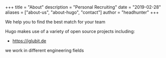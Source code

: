 +++
title = "About"
description = "Personal Recruiting"
date = "2019-02-28"
aliases = ["about-us", "about-hugo", "contact"]
author = "headhunter"
+++

We help you to find the best match for your team

Hugo makes use of a variety of open source projects including:

* https://iglubit.de

we work in different engineering fields
